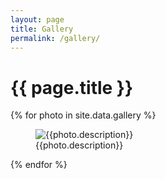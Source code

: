 ```yaml
---
layout: page
title: Gallery
permalink: /gallery/
---
```


# {{ page.title }}

<div class="gallery-wrapper">
{% for photo in site.data.gallery %}
<figure class="gallery-item">
    <div class="gallery-image-bg">
        <img src="{{ site.baseurl }}/assets/photos/gallery/{{photo.name}}" alt="{{photo.description}}">
    </div>
    <figcaption>{{photo.description}}</figcaption>
</figure>
{% endfor %}
</div>